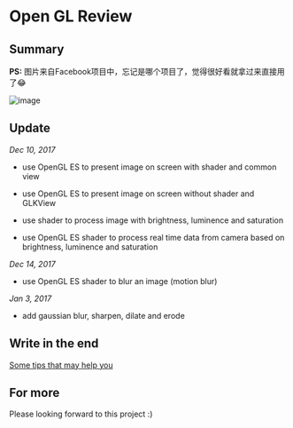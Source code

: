# Open GL Review

**Summary**
---

**PS:** 图片来自Facebook项目中，忘记是哪个项目了，觉得很好看就拿过来直接用了😂

![image](https://github.com/DribsAndDrabs1129/OpenGLReview/blob/master/screenshot/test.gif?2)

**Update**
---

*Dec 10, 2017*

- use OpenGL ES to present image on screen with shader and common view

- use OpenGL ES to present image on screen without shader and GLKView 

- use shader to process image with brightness, luminence and saturation

- use OpenGL ES shader to process real time data from camera based on brightness, luminence and saturation

*Dec 14, 2017*

- use OpenGL ES shader to blur an image (motion blur)

*Jan 3, 2017*

- add gaussian blur,  sharpen, dilate and erode

**Write in the end**
---

[Some tips that may help you](http://blog.csdn.net/u013883974/article/details/78763978 "OpenGL ES 渲染和简单的滤镜效果")

**For more**
---

Please looking forward to this project  :)
